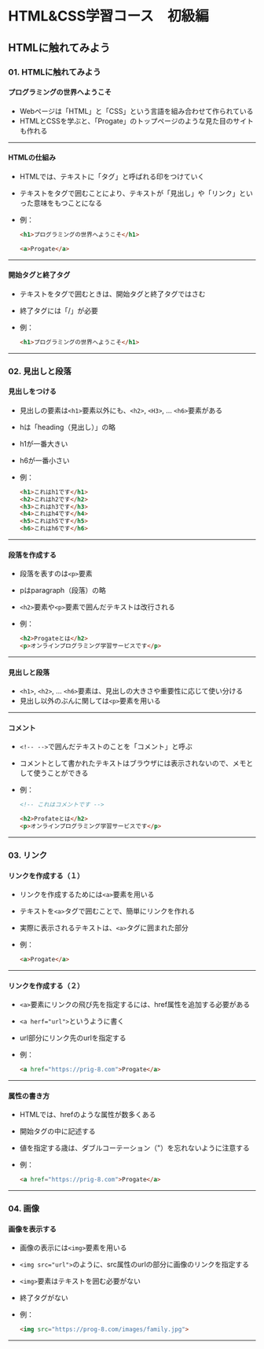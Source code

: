 # HTML&CSS学習コース　初級編

## HTMLに触れてみよう

### 01. HTMLに触れてみよう

#### プログラミングの世界へようこそ

- Webページは「HTML」と「CSS」という言語を組み合わせて作られている
- HTMLとCSSを学ぶと、「Progate」のトップページのような見た目のサイトも作れる

---

#### HTMLの仕組み

- HTMLでは、テキストに「タグ」と呼ばれる印をつけていく
- テキストをタグで囲むことにより、テキストが「見出し」や「リンク」といった意味をもつことになる
- 例：

  ```html
  <h1>プログラミングの世界へようこそ</h1>

  <a>Progate</a>
  ```

---

#### 開始タグと終了タグ

- テキストをタグで囲むときは、開始タグと終了タグではさむ
- 終了タグには「/」が必要
- 例：

  ```html
  <h1>プログラミングの世界へようこそ</h1>
  ```

---

### 02. 見出しと段落

#### 見出しをつける

- 見出しの要素は`<h1>`要素以外にも、`<h2>`, `<H3>`, ... `<h6>`要素がある
- hは「heading（見出し）」の略
- h1が一番大きい
- h6が一番小さい
- 例：

  ```html
  <h1>これはh1です</h1>
  <h2>これはh2です</h2>
  <h3>これはh3です</h3>
  <h4>これはh4です</h4>
  <h5>これはh5です</h5>
  <h6>これはh6です</h6>
  ```

---

#### 段落を作成する

- 段落を表すのは`<p>`要素
- pはparagraph（段落）の略
- `<h2>`要素や`<p>`要素で囲んだテキストは改行される
- 例：

  ```html
  <h2>Progateとは</h2>
  <p>オンラインプログラミング学習サービスです</p>
  ```

---

#### 見出しと段落

- `<h1>`, `<h2>`, ... `<h6>`要素は、見出しの大きさや重要性に応じて使い分ける
- 見出し以外のぶんに関しては`<p>`要素を用いる

---

#### コメント

- `<!-- -->`で囲んだテキストのことを「コメント」と呼ぶ
- コメントとして書かれたテキストはブラウザには表示されないので、メモとして使うことができる
- 例：

  ```html
  <!-- これはコメントです -->

  <h2>Profateとは</h2>
  <p>オンラインプログラミング学習サービスです</p>
  ```

---

### 03. リンク

#### リンクを作成する（１）

- リンクを作成するためには`<a>`要素を用いる
- テキストを`<a>`タグで囲むことで、簡単にリンクを作れる
- 実際に表示されるテキストは、`<a>`タグに囲まれた部分
- 例：

  ```html
  <a>Progate</a>
  ```

---

#### リンクを作成する（２）

- `<a>`要素にリンクの飛び先を指定するには、href属性を追加する必要がある
- `<a herf="url">`というように書く
- url部分にリンク先のurlを指定する
- 例：

  ```html
  <a href="https://prig-8.com">Progate</a>
  ```

---

#### 属性の書き方

- HTMLでは、hrefのような属性が数多くある
- 開始タグの中に記述する
- 値を指定する歳は、ダブルコーテーション（"）を忘れないように注意する
- 例：

  ```html
  <a href="https://prig-8.com">Progate</a>
  ```

---

### 04. 画像

#### 画像を表示する

- 画像の表示には`<img>`要素を用いる
- `<img src="url">`のように、src属性のurlの部分に画像のリンクを指定する
- `<img>`要素はテキストを囲む必要がない
- 終了タグがない
- 例：

  ```html
  <img src="https://prog-8.com/images/family.jpg">
  ```

---
